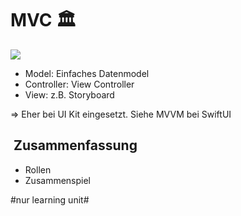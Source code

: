 
# MVC 🏛️


![][image-1]
- Model: Einfaches Datenmodel
- Controller: View Controller
- View: z.B. Storyboard

=\> Eher bei UI Kit eingesetzt. Siehe MVVM bei SwiftUI

##  Zusammenfassung
- Rollen
- Zusammenspiel

[image-1]:	assets/Bildschirm%C2%ADfoto%202023-01-02%20um%2013.41.40.png

#nur learning unit#